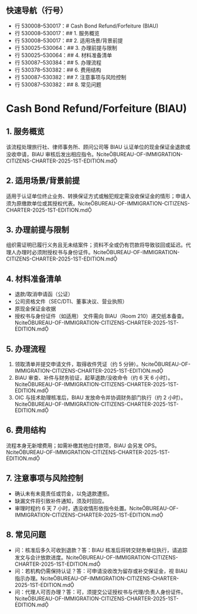 ## 快速导航（行号）
- 行 530008–530017：# Cash Bond Refund/Forfeiture (BIAU)
- 行 530008–530017：## 1. 服务概览
- 行 530008–530017：## 2. 适用场景/背景前提
- 行 530025–530064：## 3. 办理前提与限制
- 行 530025–530064：## 4. 材料准备清单
- 行 530087–530384：## 5. 办理流程
- 行 530378–530382：## 6. 费用结构
- 行 530087–530382：## 7. 注意事项与风险控制
- 行 530087–530382：## 8. 常见问题

# Cash Bond Refund/Forfeiture (BIAU)

## 1. 服务概览
该流程处理旅行社、律师事务所、顾问公司等 BIAU 认证单位的现金保证金退款或没收申请，BIAU 审核后发出相应指令。citeBUREAU-OF-IMMIGRATION-CITIZENS-CHARTER-2025-1ST-EDITION.md

## 2. 适用场景/背景前提
适用于认证单位终止业务、转换保证方式或触犯规定需没收保证金的情形；申请人须为原缴款单位或其授权代表。citeBUREAU-OF-IMMIGRATION-CITIZENS-CHARTER-2025-1ST-EDITION.md

## 3. 办理前提与限制
组织需证明已履行义务且无未结案件；资料不全或仍有罚款将导致驳回或延迟。代理人办理时必须附授权书与身份证件。citeBUREAU-OF-IMMIGRATION-CITIZENS-CHARTER-2025-1ST-EDITION.md

## 4. 材料准备清单
- 退款/取消申请函（公证）
- 公司资格文件（SEC/DTI、董事决议、营业执照）
- 原现金保证金收据
- 授权书与身份证件（如适用）
文件需向 BIAU（Room 210）递交纸本备查。citeBUREAU-OF-IMMIGRATION-CITIZENS-CHARTER-2025-1ST-EDITION.md

## 5. 办理流程
1. 领取清单并提交申请文件，取得收件凭证（约 5 分钟）。citeBUREAU-OF-IMMIGRATION-CITIZENS-CHARTER-2025-1ST-EDITION.md
2. BIAU 审查、补件与财务验证，起草退款/没收命令（约 6 天 6 小时）。citeBUREAU-OF-IMMIGRATION-CITIZENS-CHARTER-2025-1ST-EDITION.md
3. OIC 与技术助理核准后，BIAU 发放命令并协调财务部门执行（约 2 小时）。citeBUREAU-OF-IMMIGRATION-CITIZENS-CHARTER-2025-1ST-EDITION.md

## 6. 费用结构
流程本身无新增费用；如需补缴其他应付款项，BIAU 会另发 OPS。citeBUREAU-OF-IMMIGRATION-CITIZENS-CHARTER-2025-1ST-EDITION.md

## 7. 注意事项与风险控制
- 确认未有未竟责任或罚金，以免退款遭拒。
- 缺漏文件将引致补件通知，须及时回应。
- 审理时程约 6 天 7 小时，遇没收情形依指令处置。citeBUREAU-OF-IMMIGRATION-CITIZENS-CHARTER-2025-1ST-EDITION.md

## 8. 常见问题
- 问：核准后多久可收到退款？答：BIAU 核准后将转交财务单位执行，请追踪发文与会计放款进度。citeBUREAU-OF-IMMIGRATION-CITIZENS-CHARTER-2025-1ST-EDITION.md
- 问：若机构仍需保持认证？答：可申请没收改为留存或补交保证金，视 BIAU 指示办理。citeBUREAU-OF-IMMIGRATION-CITIZENS-CHARTER-2025-1ST-EDITION.md
- 问：代理人可否办理？答：可，须提交公证授权书与代理/负责人身份证件。citeBUREAU-OF-IMMIGRATION-CITIZENS-CHARTER-2025-1ST-EDITION.md
